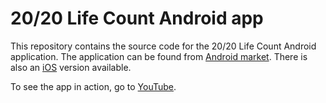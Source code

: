 20/20 Life Count Android app
============================

This repository contains the source code for the 20/20 Life Count Android
application. The application can be found from 
<a href="https://play.google.com/store/apps/details?id=com.minu.lifecount2020.app">Android market</a>.
There is also an <a href="https://itunes.apple.com/us/app/20-20-life-count/id649385525">iOS</a> version available.

To see the app in action, go to <a href="https://www.youtube.com/watch?v=sGwvA-BCxLs">YouTube</a>.
